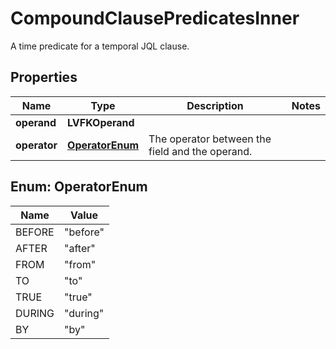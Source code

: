 

# CompoundClausePredicatesInner

A time predicate for a temporal JQL clause.

## Properties

| Name | Type | Description | Notes |
|------------ | ------------- | ------------- | -------------|
|**operand** | **LVFKOperand** |  |  |
|**operator** | [**OperatorEnum**](#OperatorEnum) | The operator between the field and the operand. |  |



## Enum: OperatorEnum

| Name | Value |
|---- | -----|
| BEFORE | &quot;before&quot; |
| AFTER | &quot;after&quot; |
| FROM | &quot;from&quot; |
| TO | &quot;to&quot; |
| TRUE | &quot;true&quot; |
| DURING | &quot;during&quot; |
| BY | &quot;by&quot; |




